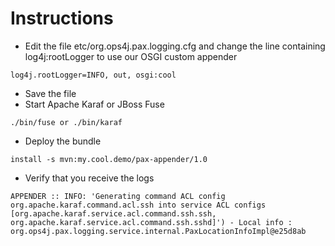 # Instructions

- Edit the file etc/org.ops4j.pax.logging.cfg and change the line containing log4j:rootLogger to use our OSGI 
custom appender

```
log4j.rootLogger=INFO, out, osgi:cool
```

- Save the file
- Start Apache Karaf or JBoss Fuse

```
./bin/fuse or ./bin/karaf
```

- Deploy the bundle

```
install -s mvn:my.cool.demo/pax-appender/1.0
```

- Verify that you receive the logs 

```
APPENDER :: INFO: 'Generating command ACL config org.apache.karaf.command.acl.ssh into service ACL configs [org.apache.karaf.service.acl.command.ssh.ssh, org.apache.karaf.service.acl.command.ssh.sshd]') - Local info : org.ops4j.pax.logging.service.internal.PaxLocationInfoImpl@e25d8ab
```

